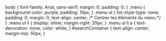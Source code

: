 body {
            font-family: Arial, sans-serif;
            margin: 0;
            padding: 0;
        }
        .menu {
            background-color: purple;
            padding: 10px;
        }
        .menu ul {
            list-style-type: none;
            padding: 0;
            margin: 0;
            text-align: center; /* Centrer les éléments du menu */
        }
        .menu ul li {
            display: inline;
            margin-right: 20px;
        }
        .menu ul li a {
            text-decoration: none;
            color: white;
        }
        #searchContainer {
            text-align: center;
            margin-top: 50px;
        }
